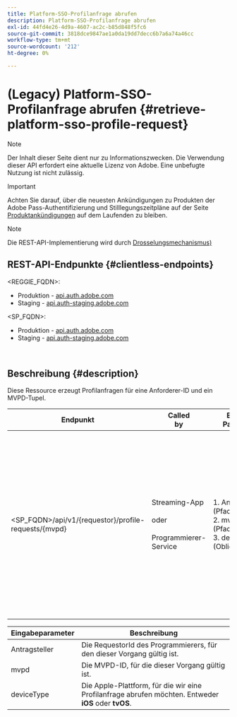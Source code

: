 ```yaml
---
title: Platform-SSO-Profilanfrage abrufen
description: Platform-SSO-Profilanfrage abrufen
exl-id: 44fd4e26-4d9a-4607-ac2c-b85d848f5fc6
source-git-commit: 3818dce9847ae1a0da19dd7decc6b7a6a74a46cc
workflow-type: tm+mt
source-wordcount: '212'
ht-degree: 0%

---
```


# (Legacy) Platform-SSO-Profilanfrage abrufen {#retrieve-platform-sso-profile-request}

>[!NOTE]
>
>Der Inhalt dieser Seite dient nur zu Informationszwecken. Die Verwendung dieser API erfordert eine aktuelle Lizenz von Adobe. Eine unbefugte Nutzung ist nicht zulässig.

>[!IMPORTANT]
>
> Achten Sie darauf, über die neuesten Ankündigungen zu Produkten der Adobe Pass-Authentifizierung und Stilllegungszeitpläne auf der Seite [Produktankündigungen](/help/authentication/product-announcements.md) auf dem Laufenden zu bleiben.

>[!NOTE]
>
> Die REST-API-Implementierung wird durch [Drosselungsmechanismus) ](/help/authentication/integration-guide-programmers/throttling-mechanism.md)

## REST-API-Endpunkte {#clientless-endpoints}

&lt;REGGIE_FQDN>:

* Produktion - [api.auth.adobe.com](http://api.auth.adobe.com/)
* Staging - [api.auth-staging.adobe.com](http://api.auth-staging.adobe.com/)

&lt;SP_FQDN>:

* Produktion - [api.auth.adobe.com](http://api.auth.adobe.com/)
* Staging - [api.auth-staging.adobe.com](http://api.auth-staging.adobe.com/)

</br>

## Beschreibung {#description}

Diese Ressource erzeugt Profilanfragen für eine Anforderer-ID und ein MVPD-Tupel.


| Endpunkt | Called </br>by | Eingabe   </br>Parameter | HTTP </br>Methode | Antwort | HTTP </br>Antwort |
| --- | --- | --- | --- | --- | --- |
| &lt;SP_FQDN>/api/v1/{requestor}/profile-requests/{mvpd} | Streaming-App</br></br>oder</br></br>Programmierer-Service | 1. Anforderer (Pfadparameter)</br>2. mvpd (Pfadparameter)</br>3. deviceType (Obligatorisch) | GET | Der Content-Typ der Antwort lautet application/octet-stream, da die tatsächliche Payload für die Client-Anwendung undurchsichtig ist.</br></br>Die Antwort sollte von der Anwendung zum Abrufen eines Profil-SSO an </br></br> Platform-SSO-Engine weitergeleitet werden. | 200 - Erfolg   </br>400 - Fehlerhafte Anfrage |


| Eingabeparameter | Beschreibung |
| --------------- | -------------------------------------------------------------------------------------------------------- |
| Antragsteller | Die RequestorId des Programmierers, für den dieser Vorgang gültig ist. |
| mvpd | Die MVPD-ID, für die dieser Vorgang gültig ist. |
| deviceType | Die Apple-Plattform, für die wir eine Profilanfrage abrufen möchten.  Entweder **iOS** oder **tvOS**. |
